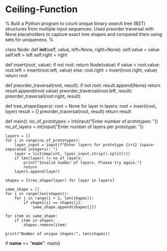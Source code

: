 # Ceiling-Function
% Built a Python program to count unique binary search tree (BST) structures from multiple input sequences. Used preorder traversal with None placeholders to capture exact tree shapes and compared them using sets for uniqueness. %

class Node:
    def __init__(self, value, left=None, right=None):
        self.value = value
        self.left = left
        self.right = right

def insert(root, value):
    if not root:
        return Node(value)
    if value < root.value:
        root.left = insert(root.left, value)
    else:
        root.right = insert(root.right, value)
    return root

def preorder_traversal(root, result):
    if not root:
        result.append(None)
        return
    result.append(root.value)
    preorder_traversal(root.left, result)
    preorder_traversal(root.right, result)

def tree_shape(layers):
    root = None
    for layer in layers:
        root = insert(root, layer)
    result = []
    preorder_traversal(root, result)
    return result

def main():
    no_of_prototypes = int(input("Enter number of prototypes: "))
    no_of_layers = int(input("Enter number of layers per prototype: "))
    
    layers = []
    for i in range(no_of_prototypes):
        layer_input = input(f"Enter layers for prototype {i+1} (space-separated integers): ")
        layer = list(map(int, layer_input.strip().split()))
        if len(layer) != no_of_layers:
            print("Invalid number of layers. Please try again.")
            return
        layers.append(layer)

    shapes = [tree_shape(layer) for layer in layers]

    same_shape = []
    for i in range(len(shapes)):
        for j in range(i + 1, len(shapes)):
            if shapes[i] == shapes[j]:
                same_shape.append(shapes[j])

    for item in same_shape:
        if item in shapes:
            shapes.remove(item)

    print("Number of unique shapes:", len(shapes))

if __name__ == "__main__":
    main()

